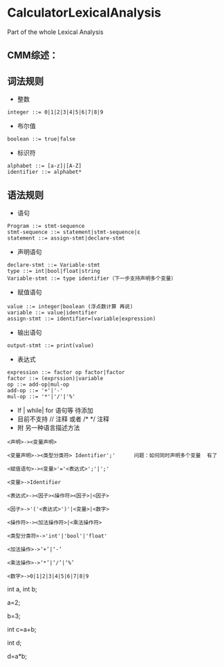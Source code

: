 # CalculatorLexicalAnalysis
Part of the whole Lexical Analysis

## CMM综述：

## 词法规则

- 整数

```
integer ::= 0|1|2|3|4|5|6|7|8|9
```

- 布尔值

```
boolean ::= true|false
```

- 标识符

```
alphabet ::= [a-z]|[A-Z]
identifier ::= alphabet*
```



## 语法规则

- 语句

```
Program ::= stmt-sequence
stmt-sequence ::= statement|stmt-sequence|ε 
statement ::= assign-stmt|declare-stmt
```

- 声明语句

```
declare-stmt ::= Variable-stmt
type ::= int|bool|float|string
Variable-stmt ::= type identifier（下一步支持声明多个变量）
```

- 赋值语句

```
value ::= integer|boolean (浮点数计算 再说)
variable ::= value|identifier
assign-stmt ::= identifier=(variable|expression)
```

- 输出语句

``` 
output-stmt ::= print(value)
```

- 表达式

```
expression ::= factor op factor|factor
factor ::= (exprssion)|variable
op ::= add-op|mul-op
add-op ::= '+'|'-'
mul-op ::= '*'|'/'|'%'
```

- If | while| for 语句等 待添加
- 目前不支持 // 注释 或者 /* */ 注释
- 附 另一种语言描述方法

```
<声明>-><变量声明>                    

<变量声明>-><类型分类符> Identifier';'      问题：如何同时声明多个变量  有了

<赋值语句>-><变量>'='<表达式>';'|';'

<变量>->Identifier

<表达式>-><因子><操作符><因子>|<因子>

<因子>->'('<表达式>')'|<变量>|<数字>

<操作符>-><加法操作符>|<乘法操作符>

<类型分类符>->'int'|'bool'|'float'

<加法操作>->‘+’|‘-’

<乘法操作>->‘*’|‘/’|‘%’

<数字>->0|1|2|3|4|5|6|7|8|9
```





int a, int b;

a=2;

b=3;

int c=a+b;

int d;

d=a*b;



